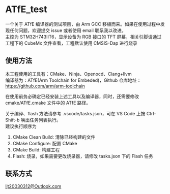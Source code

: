 # ATfE_test

一个关于 ATfE 编译器的测试项目，由 Arm GCC 移植而来。如果在使用过程中发现任何问题，欢迎提交 issue 或者使用 email 联系我以改进。\
主控为 STM32H743IIT6，显示设备为 RGB 接口的 TFT 屏幕，相关引脚请通过工程下的 CubeMx 文件查看，工程默认使用 CMSIS-Dap 进行烧录

## 使用方法

本工程使用的工具有：CMake、Ninja、Openocd、Clang+llvm \
编译器为：ATfE(Arm Toolchain for Embeded)，Github 仓库地址：<https://github.com/arm/arm-toolchain>

在使用前务必确定已经安装上述工具以及编译器，同时，还需要修改 cmake/ATfE.cmake 文件中的 ATfE 路径。

关于编译、flash 方法请参考 .vscode/tasks.json，可在 VS Code 上按 Ctrl-Shift-b 唤出任务列表执行。 \
建议执行顺序为

1. CMake Clean Build: 清除已经构建的文件
2. CMake Configure: 配置 CMake
3. CMake Build: 构建工程
4. Flash: 烧录，如果需要更改烧录器，请修改 tasks.json 下的 Flash 任务

## 联系方式

<ljt20030312@Outlook.com>

